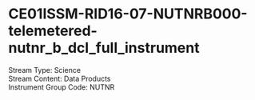 # CE01ISSM-RID16-07-NUTNRB000-telemetered-nutnr_b_dcl_full_instrument

Stream Type: Science<br>
Stream Content: Data Products<br>
Instrument Group Code: NUTNR<br>
